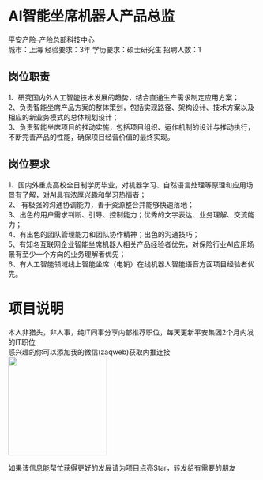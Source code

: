 # AI智能坐席机器人产品总监
平安产险-产险总部科技中心  
城市：上海 经验要求：3年 学历要求：硕士研究生  招聘人数：1

## 岗位职责
1、研究国内外人工智能技术发展的趋势，结合直通生产需求制定应用方案；   
2、负责智能坐席产品方案的整体策划，包括实现路径、架构设计、技术方案以及相应的新业务模式的总体规划设计；   
3、负责智能坐席项目的推动实施，包括项目组织、运作机制的设计与推动执行，不断完善产品的性能，确保项目经营价值的最终实现。

## 岗位要求
1、国内外重点高校全日制学历毕业，对机器学习、自然语言处理等原理和应用场景有了解，对AI具有浓厚兴趣和学习热情者；   
2、 有极强的沟通协调能力，善于资源整合并能够快速落地；   
3、出色的用户需求判断、引导、控制能力；优秀的文字表达、业务理解、交流能力；   
4、有出色的团队管理能力和团队协作精神；出色的沟通技巧；   
5、有知名互联网企业智能坐席机器人相关产品经验者优先，对保险行业AI应用场景有至少一个方向的业务理解者优先；   
6、有人工智能领域线上智能坐席（电销）在线机器人智能语音方面项目经验者优先。

# 项目说明

本人非猎头，非人事，纯IT同事分享内部推荐职位，每天更新平安集团2个月内发的IT职位  
感兴趣的你可以添加我的微信(zaqweb)获取内推连接  
<img src="https://github.com/zaqweb/PA-IT-JOBS/blob/master/WechatICode.jpeg"  height="200" width="200">

如果该信息能帮忙获得更好的发展请为项目点亮Star，转发给有需要的朋友




